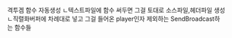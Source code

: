 격투겜 함수 자동생성
ㄴ텍스트파일에 함수 써두면 그걸 토대로 소스파일,헤더파일 생성
ㄴ직렬화버퍼에 차례대로 넣고 그걸 들어온 player인자 제외하는 SendBroadcast하는 함수들
